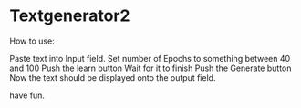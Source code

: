 # Textgenerator2

How to use:

Paste text into Input field. 
Set number of Epochs to something between 40 and 100
Push the learn button
Wait for it to finish
Push the Generate button
Now the text should be displayed onto the output field. 

have fun.
